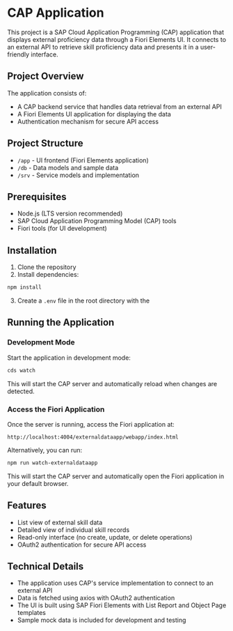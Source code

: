 # CAP Application

This project is a SAP Cloud Application Programming (CAP) application that displays external proficiency data through a Fiori Elements UI. It connects to an external API to retrieve skill proficiency data and presents it in a user-friendly interface.

## Project Overview

The application consists of:
- A CAP backend service that handles data retrieval from an external API
- A Fiori Elements UI application for displaying the data
- Authentication mechanism for secure API access

## Project Structure

- `/app` - UI frontend (Fiori Elements application)
- `/db` - Data models and sample data
- `/srv` - Service models and implementation

## Prerequisites

- Node.js (LTS version recommended)
- SAP Cloud Application Programming Model (CAP) tools
- Fiori tools (for UI development)

## Installation

1. Clone the repository
2. Install dependencies:

```bash 
npm install
```

3. Create a `.env` file in the root directory with the 

## Running the Application

### Development Mode

Start the application in development mode:

```bash
cds watch
```

This will start the CAP server and automatically reload when changes are detected.

### Access the Fiori Application

Once the server is running, access the Fiori application at:

```
http://localhost:4004/externaldataapp/webapp/index.html
```

Alternatively, you can run:

```bash
npm run watch-externaldataapp
```

This will start the CAP server and automatically open the Fiori application in your default browser.

## Features

- List view of external skill data
- Detailed view of individual skill records
- Read-only interface (no create, update, or delete operations)
- OAuth2 authentication for secure API access

## Technical Details

- The application uses CAP's service implementation to connect to an external API
- Data is fetched using axios with OAuth2 authentication
- The UI is built using SAP Fiori Elements with List Report and Object Page templates
- Sample mock data is included for development and testing